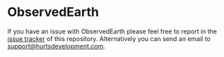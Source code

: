 # ObservedEarth
If you have an issue with ObservedEarth please feel free to report in the [issue tracker](https://github.com/lachlanhurst/observedearth-web/issues) of this repository. Alternatively you can send an email to <support@hurtsdevelopment.com>.
